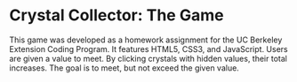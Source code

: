# Crystal Collector: The Game
This game was developed as a homework assignment for the UC Berkeley Extension Coding Program. It features HTML5, CSS3, and JavaScript. Users are given a value to meet. By clicking crystals with hidden values, their total increases. The goal is to meet, but not exceed the given value.

